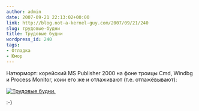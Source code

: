 ```yaml
---
author: admin
date: 2007-09-21 22:13:02+00:00
link: http://blog.not-a-kernel-guy.com/2007/09/21/240
slug: трудовые-будни
title: Трудовые будни
wordpress_id: 240
tags:
- Отладка
- Юмор
---
```


Натюрморт: корейский MS Publisher 2000 на фоне троицы Сmd, Windbg и Process Monitor, коии его же и отлаживают (т.е. отлажёвывают):

[![Трудовые будни.](/2007/09/mspub2000.thumbnail.png)](/2007/09/mspub2000.png)

:-)
